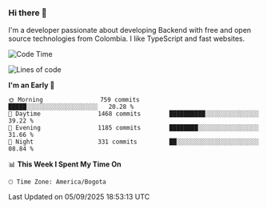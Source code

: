 ### Hi there 👋

I'm a developer passionate about developing Backend with free and open source technologies from Colombia. I like TypeScript and fast websites.

<!--START_SECTION:waka-->
![Code Time](http://img.shields.io/badge/Code%20Time-5%2C880%20hrs%2013%20mins-blue)

![Lines of code](https://img.shields.io/badge/From%20Hello%20World%20I%27ve%20Written-6.3%20million%20lines%20of%20code-blue)

**I'm an Early 🐤** 

```text
🌞 Morning                759 commits         █████░░░░░░░░░░░░░░░░░░░░   20.28 % 
🌆 Daytime                1468 commits        ██████████░░░░░░░░░░░░░░░   39.22 % 
🌃 Evening                1185 commits        ████████░░░░░░░░░░░░░░░░░   31.66 % 
🌙 Night                  331 commits         ██░░░░░░░░░░░░░░░░░░░░░░░   08.84 % 
```


📊 **This Week I Spent My Time On** 

```text
🕑︎ Time Zone: America/Bogota
```


 Last Updated on 05/09/2025 18:53:13 UTC
<!--END_SECTION:waka-->
